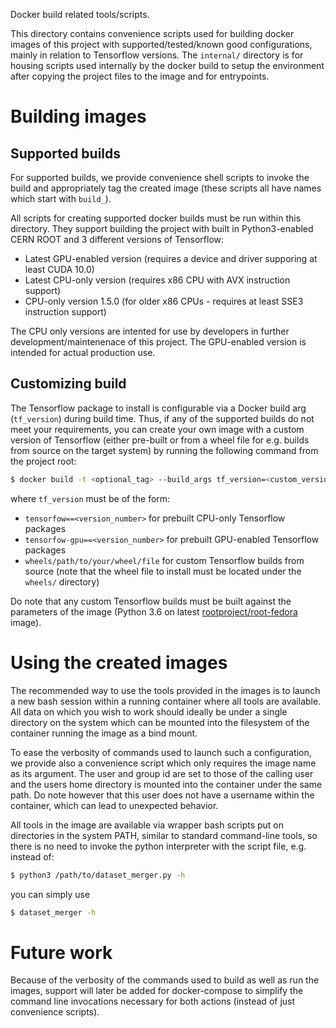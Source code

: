 Docker build related tools/scripts.

This directory contains convenience scripts used for building docker images of this project with supported/tested/known good configurations, mainly in relation to Tensorflow versions. The `internal/` directory is for housing scripts used internally by the docker build to setup the environment after copying the project files to the image and for entrypoints.

# Building images

## Supported builds

For supported builds, we provide convenience shell scripts to invoke the build and appropriately tag the created image (these scripts all have names which start with `build_`).

All scripts for creating supported docker builds must be run within this directory. They support building the project with built in Python3-enabled CERN ROOT and 3 different versions of Tensorflow:

- Latest GPU-enabled version (requires a device and driver supporing at least CUDA 10.0)
- Latest CPU-only version (requires x86 CPU with AVX instruction support)
- CPU-only version 1.5.0 (for older x86 CPUs - requires at least SSE3 instruction support)

The CPU only versions are intented for use by developers in further development/maintenenace of this project. The GPU-enabled version is intended for actual production use.

## Customizing build

The Tensorflow package to install is configurable via a Docker build arg (`tf_version`) during build time. Thus, if any of the supported builds do not meet your requirements, you can create your own image with a custom version of Tensorflow (either pre-built or from a wheel file for e.g. builds from source on the target system) by running the following command from the project root:

```bash
$ docker build -t <optional_tag> --build_args tf_version=<custom_version> .
```

where `tf_version` must be of the form:

- `tensorfow==<version_number>` for prebuilt CPU-only Tensorflow packages
- `tensorfow-gpu==<version_number>` for prebuilt GPU-enabled Tensorflow packages
- `wheels/path/to/your/wheel/file` for custom Tensorflow builds from source (note that the wheel file to install must be located under the `wheels/` directory)

Do note that any custom Tensorflow builds must be built against the parameters of the image (Python 3.6 on latest [rootproject/root-fedora](https://github.com/root-project/root-docker/tree/master/fedora) image).

# Using the created images

The recommended way to use the tools provided in the images is to launch a new bash session within a running container where all tools are available. All data on which you wish to work should ideally be under a single directory on the system which can be mounted into the filesystem of the container running the image as a bind mount. 

To ease the verbosity of commands used to launch such a configuration, we provide also a convenience script which only requires the image name as its argument. The user and group id are set to those of the calling user and the users home directory is mounted into the container under the same path. Do note however that this user does not have a username within the container, which can lead to unexpected behavior.

All tools in the image are available via wrapper bash scripts put on directories in the system PATH, similar to standard command-line tools, so there is no need to invoke the python interpreter with the script file, e.g. instead of:

```bash
$ python3 /path/to/dataset_merger.py -h
```

you can simply use

```bash
$ dataset_merger -h
```

# Future work

Because of the verbosity of the commands used to build as well as run the images, support will later be added for docker-compose to simplify the command line invocations necessary for both actions (instead of just convenience scripts).
